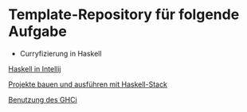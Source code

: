 # Template-Repository für folgende Aufgabe
- Curryfizierung in Haskell

[Haskell in Intellij](HaskellInIntelliJ.mp4)

[Projekte bauen und ausführen mit Haskell-Stack](Stack.md)

[Benutzung des GHCi](GHCi.md)
